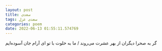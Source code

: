 ```yaml
---
layout: post
title: سعدی
tags: سعدی غزل
categories: poem
date: 2022-06-13 01:55:11.574769
---
```


گر به صحرا دیگران از بهر عشرت می‌روند / ما به خلوت با تو ای آرام جان آسوده‌ایم